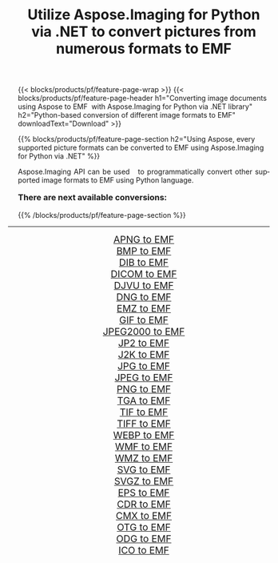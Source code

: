 ﻿---
title: Utilize Aspose.Imaging for Python via .NET to convert pictures from numerous formats to EMF 
weight: 3920
url: /python-net/conversion/to/emf/ 
lang: en
langdirlevel: 2
locales: zh-hans,ja,it,ru,de,es,fr,nl,id,lt,pl,pt,vi,tr,ko,zh-hant,ar,hi,th,sv,cs,uk,he
description: You can use Aspose.Imaging for Python via .NET library to convert from a variety of formats to EMF
---

{{< blocks/products/pf/feature-page-wrap >}}
{{< blocks/products/pf/feature-page-header h1="Converting image documents using Aspose to EMF  with Aspose.Imaging for Python via .NET library" h2="Python-based conversion of different image formats to EMF" downloadText="Download" >}}


{{% blocks/products/pf/feature-page-section  h2="Using Aspose, every supported picture formats can be converted to EMF using Aspose.Imaging for Python via .NET" %}}
<p align=justify>Aspose.Imaging API can be used   to programmatically convert other supported image formats to EMF using Python language.</p>
<h3 style="margin-top:16px;">
There are next available conversions:
</h3>
{{% /blocks/products/pf/feature-page-section %}}
<div class="container-fluid productfamilypage bg-gray">
    <div class="convertypes bg-gray agp-content section">
        <div class="container">
		<hr style="margin-left:-20px;"/>
		<div class="row other-converters" style="gap: 10px;font-size: 19px;text-align:center;">
		    <div class='col-md-3 other-converter remove-lp remove-rp'><a href="/imaging/python-net/conversion/apng-to-emf/" style="padding:15px;">APNG to EMF</a></div>
<div class='col-md-3 other-converter remove-lp remove-rp'><a href="/imaging/python-net/conversion/bmp-to-emf/" style="padding:15px;">BMP to EMF</a></div>
<div class='col-md-3 other-converter remove-lp remove-rp'><a href="/imaging/python-net/conversion/dib-to-emf/" style="padding:15px;">DIB to EMF</a></div>
<div class='col-md-3 other-converter remove-lp remove-rp'><a href="/imaging/python-net/conversion/dicom-to-emf/" style="padding:15px;">DICOM to EMF</a></div>
<div class='col-md-3 other-converter remove-lp remove-rp'><a href="/imaging/python-net/conversion/djvu-to-emf/" style="padding:15px;">DJVU to EMF</a></div>
<div class='col-md-3 other-converter remove-lp remove-rp'><a href="/imaging/python-net/conversion/dng-to-emf/" style="padding:15px;">DNG to EMF</a></div>
<div class='col-md-3 other-converter remove-lp remove-rp'><a href="/imaging/python-net/conversion/emz-to-emf/" style="padding:15px;">EMZ to EMF</a></div>
<div class='col-md-3 other-converter remove-lp remove-rp'><a href="/imaging/python-net/conversion/gif-to-emf/" style="padding:15px;">GIF to EMF</a></div>
<div class='col-md-3 other-converter remove-lp remove-rp'><a href="/imaging/python-net/conversion/jpeg2000-to-emf/" style="padding:15px;">JPEG2000 to EMF</a></div>
<div class='col-md-3 other-converter remove-lp remove-rp'><a href="/imaging/python-net/conversion/jp2-to-emf/" style="padding:15px;">JP2 to EMF</a></div>
<div class='col-md-3 other-converter remove-lp remove-rp'><a href="/imaging/python-net/conversion/j2k-to-emf/" style="padding:15px;">J2K to EMF</a></div>
<div class='col-md-3 other-converter remove-lp remove-rp'><a href="/imaging/python-net/conversion/jpg-to-emf/" style="padding:15px;">JPG to EMF</a></div>
<div class='col-md-3 other-converter remove-lp remove-rp'><a href="/imaging/python-net/conversion/jpeg-to-emf/" style="padding:15px;">JPEG to EMF</a></div>
<div class='col-md-3 other-converter remove-lp remove-rp'><a href="/imaging/python-net/conversion/png-to-emf/" style="padding:15px;">PNG to EMF</a></div>
<div class='col-md-3 other-converter remove-lp remove-rp'><a href="/imaging/python-net/conversion/tga-to-emf/" style="padding:15px;">TGA to EMF</a></div>
<div class='col-md-3 other-converter remove-lp remove-rp'><a href="/imaging/python-net/conversion/tif-to-emf/" style="padding:15px;">TIF to EMF</a></div>
<div class='col-md-3 other-converter remove-lp remove-rp'><a href="/imaging/python-net/conversion/tiff-to-emf/" style="padding:15px;">TIFF to EMF</a></div>
<div class='col-md-3 other-converter remove-lp remove-rp'><a href="/imaging/python-net/conversion/webp-to-emf/" style="padding:15px;">WEBP to EMF</a></div>
<div class='col-md-3 other-converter remove-lp remove-rp'><a href="/imaging/python-net/conversion/wmf-to-emf/" style="padding:15px;">WMF to EMF</a></div>
<div class='col-md-3 other-converter remove-lp remove-rp'><a href="/imaging/python-net/conversion/wmz-to-emf/" style="padding:15px;">WMZ to EMF</a></div>
<div class='col-md-3 other-converter remove-lp remove-rp'><a href="/imaging/python-net/conversion/svg-to-emf/" style="padding:15px;">SVG to EMF</a></div>
<div class='col-md-3 other-converter remove-lp remove-rp'><a href="/imaging/python-net/conversion/svgz-to-emf/" style="padding:15px;">SVGZ to EMF</a></div>
<div class='col-md-3 other-converter remove-lp remove-rp'><a href="/imaging/python-net/conversion/eps-to-emf/" style="padding:15px;">EPS to EMF</a></div>
<div class='col-md-3 other-converter remove-lp remove-rp'><a href="/imaging/python-net/conversion/cdr-to-emf/" style="padding:15px;">CDR to EMF</a></div>
<div class='col-md-3 other-converter remove-lp remove-rp'><a href="/imaging/python-net/conversion/cmx-to-emf/" style="padding:15px;">CMX to EMF</a></div>
<div class='col-md-3 other-converter remove-lp remove-rp'><a href="/imaging/python-net/conversion/otg-to-emf/" style="padding:15px;">OTG to EMF</a></div>
<div class='col-md-3 other-converter remove-lp remove-rp'><a href="/imaging/python-net/conversion/odg-to-emf/" style="padding:15px;">ODG to EMF</a></div>
<div class='col-md-3 other-converter remove-lp remove-rp'><a href="/imaging/python-net/conversion/ico-to-emf/" style="padding:15px;">ICO to EMF</a></div>
                </div>
        </div>
    </div>
</div>
<br/>

